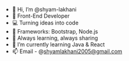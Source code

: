 - 👋 Hi, I’m @shyam-lakhani
- 🌟 Front-End Developer 
- 💻 Turning ideas into code
- 🔧 Frameworks: Bootstrap, Node.js
-  🚀 Always learning, always sharing
- 🌱 I’m currently learning Java & React
- 📫 Email - @shyamlakhani2005@gmail.com
